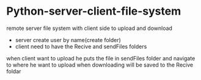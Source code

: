 # Python-server-client-file-system
remote server file system with client side to upload and download


* server create user by name(create folder)
* client need to have the Recive and sendFiles folders 

when client want to upload he puts the file in sendFiles folder and navigate to where he want to upload
when downloading will be saved to the Recive foldar
